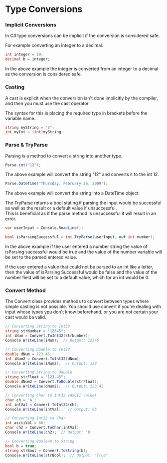 # Type Conversions

### Implicit Conversions

In C# type conversions can be implicit if the conversion is considered safe.

For example converting an integer to a decimal.

```C#
int integer = 10;
decimal b = integer;
```

In the above example the integer is converted from an integer to a decimal as the conversion is considered safe.

### Casting

A cast is explicit when the conversion isn't done implicitly by the compiler,
and then you must use the cast operator

The syntax for this is placing the required type in brackets before the variable name.

```C#
string myString = "5";
int myInt = (int)myString;
```

### Parse & TryParse

Parsing is a method to convert a string into another type.

```C#
Parse.int("12");
```

The above example will convert the string "12" and converts it to the int 12.

```C#
Parse.DateTime("Thursday, February 26, 2009");
```

The above example will convert the string into a DateTime object.

The TryParse returns a bool stating if parsing the input would be successful as well as the result or a default value
if unsuccessful.  
This is beneficial as if the parse method is unsuccessful it will result in an error.

```C#
var userInput = Console.ReadLine();

bool isParsingSuccessful = int.TryParse(userInput, out int number);
```

In the above example if the user entered a number string the value of isParsing successful would be true and the
value of the number variable will be set to the parsed entered value.

If the user entered a value that could not be parsed to an int like a letter, then the value of isParsing Successful
would be false and the value of the number field will be set to a default value, which for an int would be 0.

### Convert Method

The Convert class provides methods to convert between types where simple casting is not possible.
You should use convert if you're dealing with input whose types ypu don't know beforehand, or you are not certain
your cast would ba valid.

```C#
// Converting String to Int32
string strNumber = "12345";
int iNum = Convert.ToInt32(strNumber);
Console.WriteLine(iNum);  // Output: 12345

// Converting Double to Int32
double dNum = 123.45;
int iNum2 = Convert.ToInt32(dNum);
Console.WriteLine(iNum2);  // Output: 123

// Converting String to Double
string strFloat = "123.45";
double dNum2 = Convert.ToDouble(strFloat);
Console.WriteLine(dNum2);  // Output: 123.45

// Converting Char to Int32 (ASCII value)
char ch = 'A';
int intVal = Convert.ToInt32(ch);
Console.WriteLine(intVal);  // Output: 65

// Converting Int32 to Char
int asciiVal = 66;
char ch2 = Convert.ToChar(intVal);
Console.WriteLine(ch2);  // Output: 'B'

// Converting Boolean to String
bool b = true;
string strBool = Convert.ToString(b);
Console.WriteLine(strBool);  // Output: "True"
```
